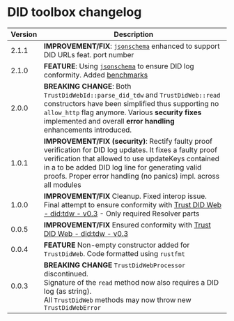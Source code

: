 # DID toolbox changelog

| Version | Description                                                                                                                                                                                                                                                                                |
|---------|--------------------------------------------------------------------------------------------------------------------------------------------------------------------------------------------------------------------------------------------------------------------------------------------|
| 2.1.1   | **IMPROVEMENT/FIX**: [`jsonschema`](src/embed/jsonschema) enhanced to support DID URLs feat. port number                                                                                                                                                                                   |
| 2.1.0   | **FEATURE**: Using [`jsonschema`](src/embed/jsonschema) to ensure DID log conformity. Added [benchmarks](https://htmlpreview.github.io/?https://raw.githubusercontent.com/swiyu-admin-ch/didtoolbox/main/criterion/report/index.html)                                                      |
| 2.0.0   | **BREAKING CHANGE**: Both `TrustDidWebId::parse_did_tdw` and `TrustDidWeb::read` constructors have been simplified thus supporting no `allow_http` flag anymore. Various **security fixes** implemented and overall **error handling** enhancements introduced.                            |
| 1.0.1   | **IMPROVEMENT/FIX (security)**: Rectify faulty proof verification for DID log updates. It fixes a faulty proof verification that allowed to use updateKeys contained in a to be added DID log line for generating valid proofs. Proper error handling (no panics) impl. across all modules |
| 1.0.0   | **IMPROVEMENT/FIX** Cleanup. Fixed interop issue. Final attempt to ensure conformity with [Trust DID Web - did:tdw - v0.3](https://identity.foundation/trustdidweb/v0.3/) - Only required Resolver parts                                                                                   |
| 0.0.5   | **IMPROVEMENT/FIX** Ensured conformity with [Trust DID Web - did:tdw - v0.3](https://identity.foundation/trustdidweb/v0.3/)                                                                                                                                                                |
| 0.0.4   | **FEATURE** Non-empty constructor added for `TrustDidWeb`. Code formatted using `rustfmt`                                                                                                                                                                                                  |
| 0.0.3   | **BREAKING CHANGE** `TrustDidWebProcessor` discontinued. <br/>Signature of the `read` method now also requires a DID log (as string).<br/> All `TrustDidWeb` methods may now throw new `TrustDidWebError`                                                                                  |

